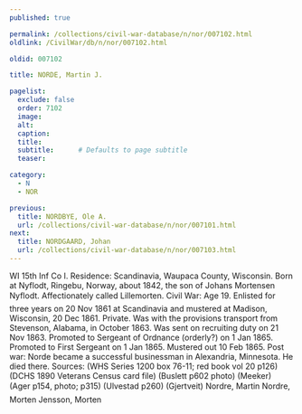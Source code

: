 ```yaml
---
published: true

permalink: /collections/civil-war-database/n/nor/007102.html
oldlink: /CivilWar/db/n/nor/007102.html

oldid: 007102

title: NORDE, Martin J.

pagelist:
  exclude: false
  order: 7102
  image: 
  alt:
  caption:
  title:
  subtitle:      # Defaults to page subtitle
  teaser:

category: 
  - N 
  - NOR

previous:
  title: NORDBYE, Ole A.
  url: /collections/civil-war-database/n/nor/007101.html  
next:
  title: NORDGAARD, Johan
  url: /collections/civil-war-database/n/nor/007103.html   
---
```

WI 15th Inf Co I. Residence: Scandinavia, Waupaca County, Wisconsin. Born at Nyflodt, Ringebu, Norway, about 1842, the son of Johans Mortensen Nyflodt. Affectionately called &#147;Lillemorten&#148;. Civil War: Age 19. Enlisted for three years on 20 Nov 1861 at Scandinavia and mustered at Madison, Wisconsin, 20 Dec 1861. Private. Was with the provisions transport from Stevenson, Alabama, in October 1863. Was sent on recruiting duty on 21 Nov 1863. Promoted to Sergeant of Ordnance (orderly?) on 1 Jan 1865. Promoted to First Sergeant on 1 Jan 1865. Mustered out 10 Feb 1865. Post war: Norde became a successful businessman in Alexandria, Minnesota. He died there. Sources: (WHS Series 1200 box 76-11; red book vol 20 p126) (DCHS 1890 Veterans Census card file) (Buslett p602 photo) (Meeker) (Ager p154, photo; p315) (Ulvestad p260) (Gjertveit) &#147;Nordre, Martin&#148; &#147;Nordre, Morten&#148; &#147;Jensson, Morten&#148;